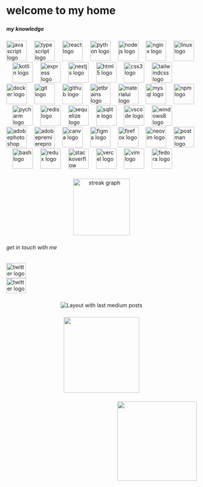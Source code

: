 <h1 align="left">welcome to my home</h1>

###

<h5 align="left">my knowledge</h5>

###

<div align="left">
  <img src="https://img.shields.io/badge/JavaScript-F7DF1E?logo=javascript&logoColor=black&style=for-the-badge" height="54" alt="javascript logo"  />
  <img width="12" />
  <img src="https://cdn.jsdelivr.net/gh/devicons/devicon/icons/typescript/typescript-original.svg" height="54" alt="typescript logo"  />
  <img width="12" />
  <img src="https://cdn.jsdelivr.net/gh/devicons/devicon/icons/react/react-original.svg" height="54" alt="react logo"  />
  <img width="12" />
  <img src="https://cdn.jsdelivr.net/gh/devicons/devicon/icons/python/python-original.svg" height="54" alt="python logo"  />
  <img width="12" />
  <img src="https://img.shields.io/badge/Node.js-339933?logo=nodedotjs&logoColor=white&style=for-the-badge" height="54" alt="nodejs logo"  />
  <img width="12" />
  <img src="https://cdn.jsdelivr.net/gh/devicons/devicon/icons/nginx/nginx-original.svg" height="54" alt="nginx logo"  />
  <img width="12" />
  <img src="https://img.shields.io/badge/Linux-FCC624?logo=linux&logoColor=black&style=for-the-badge" height="54" alt="linux logo"  />
  <img width="12" />
  <img src="https://cdn.jsdelivr.net/gh/devicons/devicon/icons/kotlin/kotlin-original.svg" height="54" alt="kotlin logo"  />
  <img width="12" />
  <img src="https://cdn.jsdelivr.net/gh/devicons/devicon/icons/express/express-original.svg" height="54" alt="express logo"  />
  <img width="12" />
  <img src="https://cdn.jsdelivr.net/gh/devicons/devicon/icons/nextjs/nextjs-original.svg" height="54" alt="nextjs logo"  />
  <img width="12" />
  <img src="https://cdn.jsdelivr.net/gh/devicons/devicon/icons/html5/html5-original.svg" height="54" alt="html5 logo"  />
  <img width="12" />
  <img src="https://cdn.jsdelivr.net/gh/devicons/devicon/icons/css3/css3-original.svg" height="54" alt="css3 logo"  />
  <img width="12" />
  <img src="https://cdn.jsdelivr.net/gh/devicons/devicon/icons/tailwindcss/tailwindcss-original-wordmark.svg" height="54" alt="tailwindcss logo"  />
  <img width="12" />
  <img src="https://cdn.jsdelivr.net/gh/devicons/devicon/icons/docker/docker-original.svg" height="54" alt="docker logo"  />
  <img width="12" />
  <img src="https://cdn.jsdelivr.net/gh/devicons/devicon/icons/git/git-original.svg" height="54" alt="git logo"  />
  <img width="12" />
  <img src="https://skillicons.dev/icons?i=github" height="54" alt="github logo"  />
  <img width="12" />
  <img src="https://cdn.jsdelivr.net/gh/devicons/devicon/icons/jetbrains/jetbrains-original.svg" height="54" alt="jetbrains logo"  />
  <img width="12" />
  <img src="https://cdn.jsdelivr.net/gh/devicons/devicon/icons/materialui/materialui-original.svg" height="54" alt="materialui logo"  />
  <img width="12" />
  <img src="https://cdn.jsdelivr.net/gh/devicons/devicon/icons/mysql/mysql-original.svg" height="54" alt="mysql logo"  />
  <img width="12" />
  <img src="https://cdn.jsdelivr.net/gh/devicons/devicon/icons/npm/npm-original-wordmark.svg" height="54" alt="npm logo"  />
  <img width="12" />
  <img src="https://cdn.jsdelivr.net/gh/devicons/devicon/icons/pycharm/pycharm-original.svg" height="54" alt="pycharm logo"  />
  <img width="12" />
  <img src="https://cdn.simpleicons.org/redis/DC382D" height="54" alt="redis logo"  />
  <img width="12" />
  <img src="https://cdn.jsdelivr.net/gh/devicons/devicon/icons/sequelize/sequelize-original.svg" height="54" alt="sequelize logo"  />
  <img width="12" />
  <img src="https://cdn.jsdelivr.net/gh/devicons/devicon/icons/sqlite/sqlite-original.svg" height="54" alt="sqlite logo"  />
  <img width="12" />
  <img src="https://cdn.jsdelivr.net/gh/devicons/devicon/icons/vscode/vscode-original.svg" height="54" alt="vscode logo"  />
  <img width="12" />
  <img src="https://cdn.jsdelivr.net/gh/devicons/devicon/icons/windows8/windows8-original.svg" height="54" alt="windows8 logo"  />
  <img width="12" />
  <img src="https://cdn.simpleicons.org/adobephotoshop/31A8FF" height="54" alt="adobephotoshop logo"  />
  <img width="12" />
  <img src="https://cdn.simpleicons.org/adobepremierepro/9999FF" height="54" alt="adobepremierepro logo"  />
  <img width="12" />
  <img src="https://cdn.simpleicons.org/canva/00C4CC" height="54" alt="canva logo"  />
  <img width="12" />
  <img src="https://cdn.simpleicons.org/figma/F24E1E" height="54" alt="figma logo"  />
  <img width="12" />
  <img src="https://cdn.simpleicons.org/firefox/FF7139" height="54" alt="firefox logo"  />
  <img width="12" />
  <img src="https://cdn.simpleicons.org/neovim/57A143" height="54" alt="neovim logo"  />
  <img width="12" />
  <img src="https://cdn.simpleicons.org/postman/FF6C37" height="54" alt="postman logo"  />
  <img width="12" />
  <img src="https://skillicons.dev/icons?i=bash" height="54" alt="bash logo"  />
  <img width="12" />
  <img src="https://skillicons.dev/icons?i=redux" height="54" alt="redux logo"  />
  <img width="12" />
  <img src="https://skillicons.dev/icons?i=stackoverflow" height="54" alt="stackoverflow logo"  />
  <img width="12" />
  <img src="https://skillicons.dev/icons?i=vercel" height="54" alt="vercel logo"  />
  <img width="12" />
  <img src="https://skillicons.dev/icons?i=vim" height="54" alt="vim logo"  />
  <img width="12" />
  <img src="https://img.shields.io/badge/Fedora-51A2DA?logo=fedora&logoColor=black&style=for-the-badge" height="54" alt="fedora logo"  />
</div>

###

<div align="center">
  <img src="https://streak-stats.demolab.com?user=Shahindavoodicom&locale=en&mode=daily&theme=dracula&hide_border=false&border_radius=5&order=3" height="150" alt="streak graph"  />
</div>

###

<h6 align="left">get in touch with me</h6>

###

<div align="left">
  <a href="https://www.linkedin.com/in/shahin-davoodi-3999b8278/" target="_blank">
    <img src="https://raw.githubusercontent.com/maurodesouza/profile-readme-generator/master/src/assets/icons/social/linkedin/default.svg" width="52" height="40" alt="twitter logo"  />
  </a>
</div>

<div align="left">
  <a href="https://twitter.com/shahini_" target="_blank">
    <img src="https://raw.githubusercontent.com/maurodesouza/profile-readme-generator/master/src/assets/icons/social/twitter/default.svg" width="52" height="40" alt="twitter logo"  />
  </a>
</div>

###

<div align="center">
  <img src="https://github-read-medium-git-main.pahlevikun.vercel.app/latest?limit=1&username=shahindavoodi&theme=dark" alt="Layout with last medium posts"  />
</div>

###

<div align="center">
  <img height="200" src="https://i.gifer.com/LuTZ.gif"  />
</div>

###

<div align="right">
  <img height="210" src="https://i.gifer.com/R2oi.gif"  />
</div>

###
